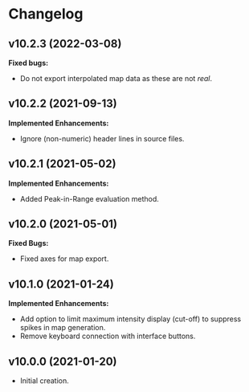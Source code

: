 # Changelog

## v10.2.3 (2022-03-08)
**Fixed bugs:**
- Do not export interpolated map data as these are not *real*.

## v10.2.2 (2021-09-13)
**Implemented Enhancements:**
- Ignore (non-numeric) header lines in source files.

## v10.2.1 (2021-05-02)
**Implemented Enhancements:**
-  Added Peak-in-Range evaluation method.

## v10.2.0 (2021-05-01)
**Fixed Bugs:**
- Fixed axes for map export.

## v10.1.0 (2021-01-24)
**Implemented Enhancements:**
- Add option to limit maximum intensity display (cut-off) to suppress spikes in map generation.
- Remove keyboard connection with interface buttons.

## v10.0.0 (2021-01-20)
- Initial creation.